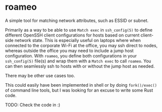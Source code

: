 # roameo
A simple tool for matching network attributes, such as ESSID or subnet.

Primarily as a way to be able to use ```Match exec``` in ```ssh_config(5)``` to define different OpenSSH client configurations for hosts based on current client-side network state. This is especially useful on laptops where when connected to the corporate Wi-Fi at the office, you may ssh direct to nodes, whereas outside the office you may need to include a jump host configuration. With ```roameo```, you define both configurations in your ```ssh_config(5)``` file(s) and wrap them with a ```Match exec``` to call ```roameo```. You can then seamlessly ssh to hosts with or without the jump host as needed.

There may be other use cases too.

This could easily have been implemented in shell or by doing ```fork()/exec()``` of command line tools, but I was looking for an excuse to write some Rust code.

TODO: Check the code in :)
